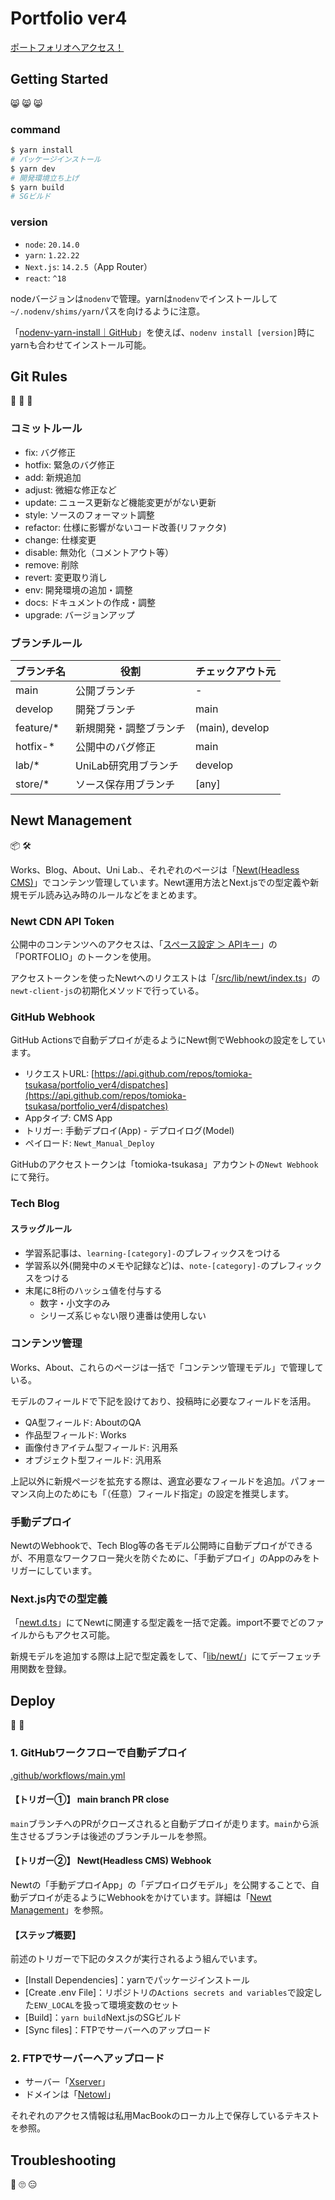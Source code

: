 # Portfolio ver4

[ポートフォリオへアクセス！](https://tsukasa-tomioka-portfolio.com/)

## Getting Started

😸 😸 😸 

### command

```bash
$ yarn install
# パッケージインストール
$ yarn dev
# 開発環境立ち上げ
$ yarn build
# SGビルド
```

### version

* `node`: `20.14.0`
* `yarn`: `1.22.22`
* `Next.js`: `14.2.5`（App Router）
* `react`: `^18`

nodeバージョンは`nodenv`で管理。yarnは`nodenv`でインストールして`~/.nodenv/shims/yarn`パスを向けるように注意。

「[nodenv-yarn-install｜GitHub](https://github.com/pine/nodenv-yarn-install)」を使えば、`nodenv install [version]`時にyarnも合わせてインストール可能。

## Git Rules

🌿 🌿 🌿 

### コミットルール

* fix: バグ修正
* hotfix: 緊急のバグ修正
* add: 新規追加
* adjust: 微細な修正など
* update: ニュース更新など機能変更ががない更新
* style: ソースのフォーマット調整
* refactor: 仕様に影響がないコード改善(リファクタ)
* change: 仕様変更
* disable: 無効化（コメントアウト等）
* remove: 削除
* revert: 変更取り消し
* env: 開発環境の追加・調整
* docs: ドキュメントの作成・調整
* upgrade: バージョンアップ

### ブランチルール

| ブランチ名 | 役割 | チェックアウト元 |
| --- |  --- |  --- | 
| main | 公開ブランチ | - |
| develop | 開発ブランチ | main |
| feature/* | 新規開発・調整ブランチ | (main), develop |
| hotfix-* | 公開中のバグ修正 | main
| lab/* | UniLab研究用ブランチ | develop |
| store/* | ソース保存用ブランチ | [any] |

## Newt Management

📦 🛠

Works、Blog、About、Uni Lab.、それぞれのページは「[Newt(Headless CMS)](https://app.newt.so/tsukasa-tomioka-lab)」でコンテンツ管理しています。Newt運用方法とNext.jsでの型定義や新規モデル読み込み時のルールなどをまとめます。

### Newt CDN API Token

公開中のコンテンツへのアクセスは、「[スペース設定 ＞ APIキー](https://app.newt.so/tsukasa-tomioka-lab/settings/api)」の「PORTFOLIO」のトークンを使用。

アクセストークンを使ったNewtへのリクエストは「[/src/lib/newt/index.ts](./src/lib/newt/index.ts)」の`newt-client-js`の初期化メソッドで行っている。

### GitHub Webhook

GitHub Actionsで自動デプロイが走るようにNewt側でWebhookの設定をしています。

* リクエストURL: [https://api.github.com/repos/tomioka-tsukasa/portfolio_ver4/dispatches](https://api.github.com/repos/tomioka-tsukasa/portfolio_ver4/dispatches)
* Appタイプ: CMS App
* トリガー: 手動デプロイ(App) - デプロイログ(Model)
* ペイロード: `Newt_Manual_Deploy`

GitHubのアクセストークンは「tomioka-tsukasa」アカウントの`Newt Webhook`にて発行。

### Tech Blog

#### スラッグルール

* 学習系記事は、`learning-[category]-`のプレフィックスをつける
* 学習系以外(開発中のメモや記録など)は、`note-[category]-`のプレフィックスをつける
* 末尾に8桁のハッシュ値を付与する
  * 数字・小文字のみ
  * シリーズ系じゃない限り連番は使用しない

### コンテンツ管理

Works、About、これらのページは一括で「コンテンツ管理モデル」で管理している。

モデルのフィールドで下記を設けており、投稿時に必要なフィールドを活用。

* QA型フィールド: AboutのQA
* 作品型フィールド: Works
* 画像付きアイテム型フィールド: 汎用系
* オブジェクト型フィールド: 汎用系

上記以外に新規ページを拡充する際は、適宜必要なフィールドを追加。パフォーマンス向上のためにも「（任意）フィールド指定」の設定を推奨します。

### 手動デプロイ

NewtのWebhookで、Tech Blog等の各モデル公開時に自動デプロイができるが、不用意なワークフロー発火を防ぐために、「手動デプロイ」のAppのみをトリガーにしています。

### Next.js内での型定義

「[newt.d.ts](./src/types/newt.d.ts)」にてNewtに関連する型定義を一括で定義。import不要でどのファイルからもアクセス可能。

新規モデルを追加する際は上記で型定義をして、「[lib/newt/](./src/lib/newt/index.ts)」にてデーフェッチ用関数を登録。

## Deploy
🚚 💨

### 1. GitHubワークフローで自動デプロイ

[.github/workflows/main.yml](./.github/workflows/main.yml)

#### 【トリガー①】 main branch PR close

`main`ブランチへのPRがクローズされると自動デプロイが走ります。`main`から派生させるブランチは後述のブランチルールを参照。

#### 【トリガー②】 Newt(Headless CMS) Webhook

Newtの「手動デプロイApp」の「デプロイログモデル」を公開することで、自動デプロイが走るようにWebhookをかけています。詳細は「[Newt Management](#newt-management)」を参照。

#### 【ステップ概要】

前述のトリガーで下記のタスクが実行されるよう組んでいます。

* [Install Dependencies]：yarnでパッケージインストール
* [Create .env File]：リポジトリの`Actions secrets and variables`で設定した`ENV_LOCAL`を扱って環境変数のセット
* [Build]：`yarn build`Next.jsのSGビルド
* [Sync files]：FTPでサーバーへのアップロード

### 2. FTPでサーバーへアップロード

* サーバー「[Xserver](https://secure.xserver.ne.jp/xapanel/login/xserver/?request_page=xserver%2Findex)」
* ドメインは「[Netowl](https://secure.netowl.jp/netowl/?service=stardomain)」

それぞれのアクセス情報は私用MacBookのローカル上で保存しているテキストを参照。

## Troubleshooting

🤔 🙄 😑 
